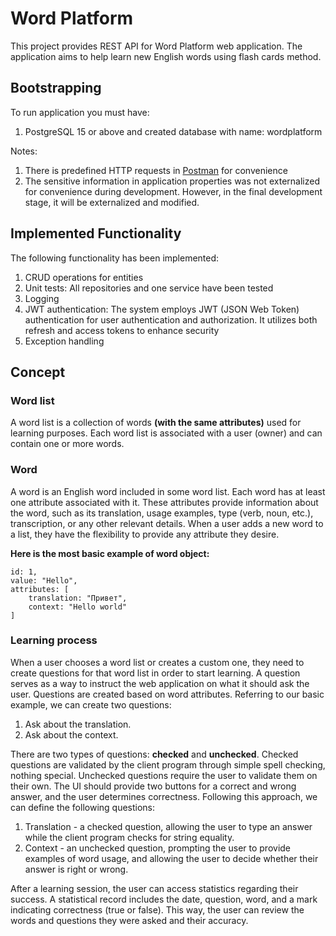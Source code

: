 # Word Platform
This project provides REST API for Word Platform web application. The application aims to help learn new English words using flash cards method.

## Bootstrapping
To run application you must have:
1. PostgreSQL 15 or above and created database with name: wordplatform

Notes:
1. There is predefined HTTP requests in [Postman](https://www.postman.com/aviation-candidate-31353409/workspace/global/collection/22821354-66ce7213-a1bc-4bcf-b14b-dd3bf799b5f0?action=share&creator=22821354) for convenience
2. The sensitive information in application properties was not externalized for convenience during development. However, in the final development stage, it will be externalized and modified.

## Implemented Functionality
The following functionality has been implemented:

1. CRUD operations for entities
2. Unit tests: All repositories and one service have been tested
3. Logging
4. JWT authentication: The system employs JWT (JSON Web Token) authentication for user authentication and authorization. It utilizes both refresh and access tokens to enhance security
5. Exception handling

## Concept
### Word list
A word list is a collection of words **(with the same attributes)** used for learning purposes. Each word list is associated with a user (owner) and can contain one or more words.
### Word
A word is an English word included in some word list. Each word has at least one attribute associated with it. These attributes provide information about the word, such as its translation, usage examples, type (verb, noun, etc.), transcription, or any other relevant details. When a user adds a new word to a list, they have the flexibility to provide any attribute they desire.

**Here is the most basic example of word object:**

	id: 1,
	value: "Hello",
	attributes: [
		translation: "Привет",
		context: "Hello world"
	]

### Learning process
When a user chooses a word list or creates a custom one, they need to create questions for that word list in order to start learning. A question serves as a way to instruct the web application on what it should ask the user. Questions are created based on word attributes. Referring to our basic example, we can create two questions:

1.  Ask about the translation.
2.  Ask about the context.

There are two types of questions: **checked** and **unchecked**. Checked questions are validated by the client program through simple spell checking, nothing special. Unchecked questions require the user to validate them on their own. The UI should provide two buttons for a correct and wrong answer, and the user determines correctness. Following this approach, we can define the following questions:

1.  Translation - a checked question, allowing the user to type an answer while the client program checks for string equality.
2.  Context - an unchecked question, prompting the user to provide examples of word usage, and allowing the user to decide whether their answer is right or wrong.

After a learning session, the user can access statistics regarding their success. A statistical record includes the date, question, word, and a mark indicating correctness (true or false). This way, the user can review the words and questions they were asked and their accuracy.
